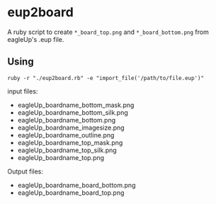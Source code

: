 # eup2board
A ruby script to create `*_board_top.png` and `*_board_bottom.png` from eagleUp's .eup file.

## Using
`ruby -r "./eup2board.rb" -e "import_file('/path/to/file.eup')"`

input files:
- eagleUp_boardname_bottom_mask.png
- eagleUp_boardname_bottom_silk.png
- eagleUp_boardname_bottom.png
- eagleUp_boardname_imagesize.png
- eagleUp_boardname_outline.png
- eagleUp_boardname_top_mask.png
- eagleUp_boardname_top_silk.png
- eagleUp_boardname_top.png

Output files:
- eagleUp_boardname_board_bottom.png
- eagleUp_boardname_board_top.png
